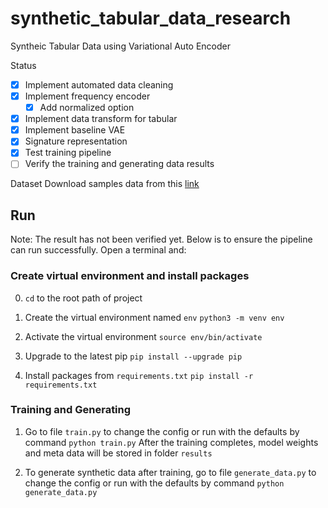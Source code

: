 # synthetic_tabular_data_research
Syntheic Tabular Data using Variational Auto Encoder

Status
- [x] Implement automated data cleaning
- [x] Implement frequency encoder
  - [x] Add normalized option  
- [x] Implement data transform for tabular
- [x] Implement baseline VAE
- [x] Signature representation
- [x] Test training pipeline
- [ ] Verify the training and generating data results

Dataset
Download samples data from this [link](https://drive.google.com/drive/folders/1C_-Pn4uxs1PF42i0Ve9FfN9p6nGZA1oy?usp=sharing)


## Run
Note: The result has not been verified yet. Below is to ensure the pipeline can run successfully. Open a terminal and:

### Create virtual environment and install packages

0. `cd` to the root path of project

1. Create the virtual environment named `env`
`python3 -m venv env`

2. Activate the virtual environment
`source env/bin/activate`

3. Upgrade to the latest pip
`pip install --upgrade pip`

4. Install packages from `requirements.txt`
`pip install -r requirements.txt`

### Training and Generating

1. Go to file `train.py` to change the config or run with the defaults by command 
`python train.py`
    After the training completes, model weights and meta data will be stored in folder `results`

2. To generate synthetic data after training, go to file `generate_data.py` to change the config or run with the defaults by command
`python generate_data.py`


